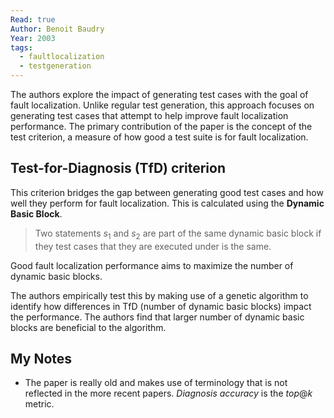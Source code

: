 ```yaml
---
Read: true
Author: Benoit Baudry
Year: 2003
tags:
  - faultlocalization
  - testgeneration
---
```

The authors explore the impact of generating test cases with the goal of fault localization. Unlike regular test generation, this approach focuses on generating test cases that attempt to help improve fault localization performance. The primary contribution of the paper is the concept of the test criterion, a measure of how good a test suite is for fault localization.
## Test-for-Diagnosis (TfD) criterion
This criterion bridges the gap between generating good test cases and how well they perform for fault localization. This is calculated using the **Dynamic Basic Block**.
> Two statements $s_1$ and $s_2$ are part of the same dynamic basic block if they test cases that they are executed under is the same.

Good fault localization performance aims to maximize the number of dynamic basic blocks.

The authors empirically test this by making use of a genetic algorithm to identify how differences in TfD (number of dynamic basic blocks) impact the performance. The authors find that larger number of dynamic basic blocks are beneficial to the algorithm.
## My Notes
- The paper is really old and makes use of terminology that is not reflected in the more recent papers. *Diagnosis accuracy* is the $top@k$ metric.